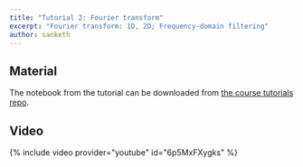 ```yaml
---
title: "Tutorial 2: Fourier transform"
excerpt: "Fourier transform: 1D, 2D; Frequency-domain filtering"
author: sanketh
---
```


## Material

The notebook from the tutorial can be downloaded from
[the course tutorials repo](https://github.com/vistalab-technion/cs236860-tutorials).

## Video

{% include video provider="youtube" id="6p5MxFXygks" %}